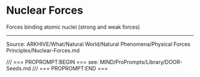 # Nuclear Forces

Forces binding atomic nuclei (strong and weak forces)

---
Source: ARKHIVE/What/Natural World/Natural Phenomena/Physical Forces Principles/Nuclear-Forces.md

/// === PROPROMPT:BEGIN ===
see: MIND/ProPrompts/Library/DOOR-Seeds.md
/// === PROPROMPT:END ===
